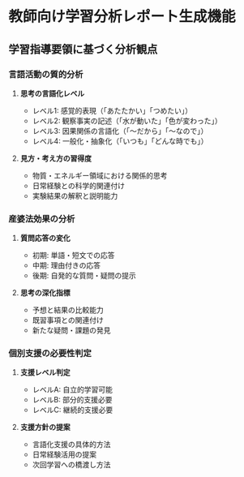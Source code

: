# 教師向け学習分析レポート生成機能

## 学習指導要領に基づく分析観点

### 言語活動の質的分析
1. **思考の言語化レベル**
   - レベル1: 感覚的表現（「あたたかい」「つめたい」）
   - レベル2: 観察事実の記述（「水が動いた」「色が変わった」）
   - レベル3: 因果関係の言語化（「～だから」「～なので」）
   - レベル4: 一般化・抽象化（「いつも」「どんな時でも」）

2. **見方・考え方の習得度**
   - 物質・エネルギー領域における関係的思考
   - 日常経験との科学的関連付け
   - 実験結果の解釈と説明能力

### 産婆法効果の分析
1. **質問応答の変化**
   - 初期: 単語・短文での応答
   - 中期: 理由付きの応答
   - 後期: 自発的な質問・疑問の提示

2. **思考の深化指標**
   - 予想と結果の比較能力
   - 既習事項との関連付け
   - 新たな疑問・課題の発見

### 個別支援の必要性判定
1. **支援レベル判定**
   - レベルA: 自立的学習可能
   - レベルB: 部分的支援必要
   - レベルC: 継続的支援必要

2. **支援方針の提案**
   - 言語化支援の具体的方法
   - 日常経験活用の提案
   - 次回学習への橋渡し方法
